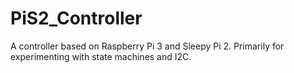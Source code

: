 # PiS2_Controller
A controller based on Raspberry Pi 3 and Sleepy Pi 2. Primarily for experimenting with state machines and I2C.
